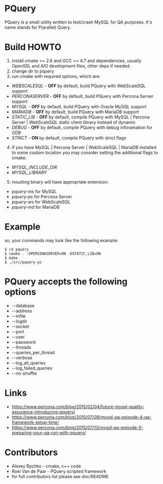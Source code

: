 # PQuery
PQuery is a small utility written to test/crash MySQL for QA purposes. It's name stands for P(arallel) Query.

# Build HOWTO
1. install cmake >= 2.6 and GCC >= 4.7 and dependencies, usually OpenSSL and AIO development files, other deps if needed. 
2. change dir to pquery
3. run cmake with required options, which are:
  * *WEBSCALESQL* - **OFF** by default, build PQuery with WebScaleSQL support
  * *PERCONASERVER* - **OFF** by default, build PQuery with Percona Server support 
  * *MYSQL* - **OFF** by default, build PQuery with Oracle MySQL support
  * *MARIADB* - **OFF** by default, build PQuery with MariaDB support
  * *STATIC_LIB* - **OFF** by default, compile PQuery with MySQL | Percona Server | WebScaleSQL static client library instead of dynamic
  * *DEBUG* - **OFF** by default, compile PQuery with debug inforamation for GDB
  * *STRICT* - **ON** by default, compile PQuery with strict flags   
4. if you have MySQL | Percona Server | WebScaleSQL | MariaDB installed to some custom location you may consider setting the additional flags to cmake:
  * *MYSQL_INCLUDE_DIR*
  * *MYSQL_LIBRARY*
5. resulting binary will have appropriate extension:
  * *pquery-ms* for MySQL
  * *pquery-ps* for Percona Server
  * *pquery-ws* for WebScaleSQL
  * *pquery-md* for MariaDB

# Example
so, your commands may look like the following example:
```
$ cd pquery
$ cmake . -DPERCONASERVER=ON -DSTATIC_LIB=ON 
$ make
$ ./src/pquery-ps
```

# PQuery accepts the following options
* --database
* --address 
* --infile
* --logdir
* --socket
* --port
* --user
* --password
* --threads
* --queries_per_thread
* --verbose
* --log_all_queries
* --log_failed_queries
* --no-shuffle

# Links
* https://www.percona.com/blog/2015/02/04/future-mysql-quality-assurance-introducing-pquery/
* https://www.percona.com/blog/2015/07/08/mysql-qa-episode-4-qa-framework-setup-time/
* https://www.percona.com/blog/2015/07/13/mysql-qa-episode-5-preparing-your-qa-run-with-pquery/

# Contributors
* Alexey Bychko - cmake, c++ code
* Roel Van de Paar - PQuery scripted framework
* for full contributors list please see doc/README
